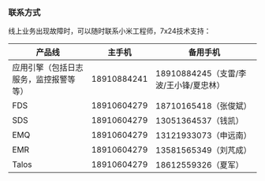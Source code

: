 ### 联系方式

线上业务出现故障时，可以随时联系小米工程师，7x24技术支持：

产品线 | 主手机 | 备用手机
------------ | ------------- |------------
应用引擎（包括日志服务，监控报警等等） | 18910884241 | 	18910884245（支雷/李波/王小锋/夏忠林）
FDS | 18910604279 | 	18710165418（张俊斌）
SDS | 18910604279 | 	13051364537（钱凯）
EMQ | 18910604279 | 	13121933073（申远南）
EMR | 18910604279 | 	13581565349（刘芃成）
Talos | 18910604279 | 	18612559326（夏军）
